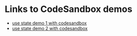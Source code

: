 # Links to CodeSandbox demos

- [use state demo 1 with codesandbox](https://codesandbox.io/p/sandbox/use-state-1-q7rq98)
- [use state demo 2 with codesandbox](https://codesandbox.io/p/sandbox/use-state-2-y3hzpv)

